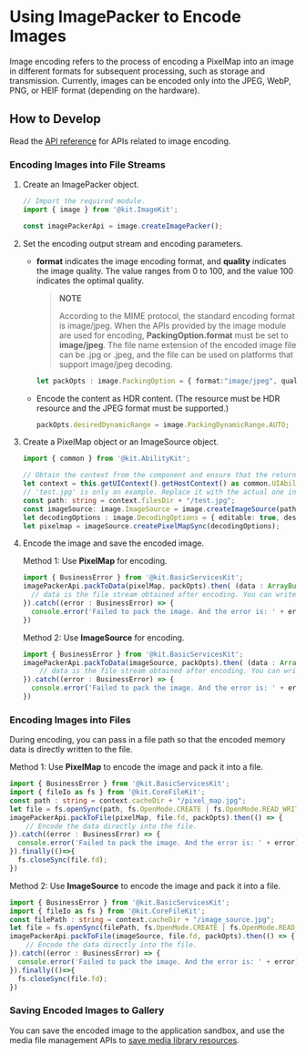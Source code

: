 # Using ImagePacker to Encode Images

Image encoding refers to the process of encoding a PixelMap into an image in different formats for subsequent processing, such as storage and transmission. Currently, images can be encoded only into the JPEG, WebP, PNG, or HEIF format (depending on the hardware).

## How to Develop

Read the [API reference](../../reference/apis-image-kit/arkts-apis-image-ImagePacker.md) for APIs related to image encoding.

### Encoding Images into File Streams

1. Create an ImagePacker object.

   ```ts
   // Import the required module.
   import { image } from '@kit.ImageKit';
   
   const imagePackerApi = image.createImagePacker();
   ```

2. Set the encoding output stream and encoding parameters.

    - **format** indicates the image encoding format, and **quality** indicates the image quality. The value ranges from 0 to 100, and the value 100 indicates the optimal quality.

      > **NOTE**
      >
      > According to the MIME protocol, the standard encoding format is image/jpeg. When the APIs provided by the image module are used for encoding, **PackingOption.format** must be set to **image/jpeg**. The file name extension of the encoded image file can be .jpg or .jpeg, and the file can be used on platforms that support image/jpeg decoding.

      ```ts
      let packOpts : image.PackingOption = { format:"image/jpeg", quality:98 };
      ```

    - Encode the content as HDR content. (The resource must be HDR resource and the JPEG format must be supported.)
      ```ts
      packOpts.desiredDynamicRange = image.PackingDynamicRange.AUTO;
      ```

3. Create a PixelMap object or an ImageSource object.
   ```ts
   import { common } from '@kit.AbilityKit';

   // Obtain the context from the component and ensure that the return value of this.getUIContext().getHostContext() is UIAbilityContext.
   let context = this.getUIContext().getHostContext() as common.UIAbilityContext;
   // 'test.jpg' is only an example. Replace it with the actual one in use. Otherwise, the imageSource instance fails to be created, and subsequent operations cannot be performed.
   const path: string = context.filesDir + "/test.jpg";
   const imageSource: image.ImageSource = image.createImageSource(path);
   let decodingOptions : image.DecodingOptions = { editable: true, desiredPixelFormat: image.PixelMapFormat.RGBA_8888 };
   let pixelmap = imageSource.createPixelMapSync(decodingOptions);
   ```

4. Encode the image and save the encoded image.

   Method 1: Use **PixelMap** for encoding.

   ```ts
   import { BusinessError } from '@kit.BasicServicesKit';
   imagePackerApi.packToData(pixelMap, packOpts).then( (data : ArrayBuffer) => {
     // data is the file stream obtained after encoding. You can write the file and save it to obtain an image.
   }).catch((error : BusinessError) => { 
     console.error('Failed to pack the image. And the error is: ' + error); 
   })
   ```

   Method 2: Use **ImageSource** for encoding.

   ```ts
   import { BusinessError } from '@kit.BasicServicesKit';
   imagePackerApi.packToData(imageSource, packOpts).then( (data : ArrayBuffer) => {
       // data is the file stream obtained after encoding. You can write the file and save it to obtain an image.
   }).catch((error : BusinessError) => { 
     console.error('Failed to pack the image. And the error is: ' + error); 
   })
   ```

### Encoding Images into Files

During encoding, you can pass in a file path so that the encoded memory data is directly written to the file.

   Method 1: Use **PixelMap** to encode the image and pack it into a file.

   ```ts
   import { BusinessError } from '@kit.BasicServicesKit';
   import { fileIo as fs } from '@kit.CoreFileKit';
   const path : string = context.cacheDir + "/pixel_map.jpg";
   let file = fs.openSync(path, fs.OpenMode.CREATE | fs.OpenMode.READ_WRITE);
   imagePackerApi.packToFile(pixelMap, file.fd, packOpts).then(() => {
       // Encode the data directly into the file.
   }).catch((error : BusinessError) => { 
     console.error('Failed to pack the image. And the error is: ' + error); 
   }).finally(()=>{
     fs.closeSync(file.fd);
   })
   ```

   Method 2: Use **ImageSource** to encode the image and pack it into a file.

   ```ts
   import { BusinessError } from '@kit.BasicServicesKit';
   import { fileIo as fs } from '@kit.CoreFileKit';
   const filePath : string = context.cacheDir + "/image_source.jpg";
   let file = fs.openSync(filePath, fs.OpenMode.CREATE | fs.OpenMode.READ_WRITE);
   imagePackerApi.packToFile(imageSource, file.fd, packOpts).then(() => {
       // Encode the data directly into the file.
   }).catch((error : BusinessError) => { 
     console.error('Failed to pack the image. And the error is: ' + error); 
   }).finally(()=>{
     fs.closeSync(file.fd);
   })
   ```

### Saving Encoded Images to Gallery

You can save the encoded image to the application sandbox, and use the media file management APIs to [save media library resources](../medialibrary/photoAccessHelper-savebutton.md).

<!--RP1-->
<!--RP1End-->
